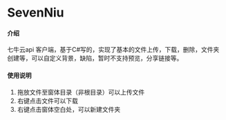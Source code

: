 # SevenNiu

#### 介绍
七牛云api 客户端，基于C#写的，实现了基本的文件上传，下载，删除，文件夹创建等，可以自定义背景，缺陷，暂时不支持预览，分享链接等。


#### 使用说明

1.  拖放文件至窗体目录（非根目录）可以上传文件
2.  右键点击文件可以下载
3.  右键点击窗体空白处，可以新建文件夹
